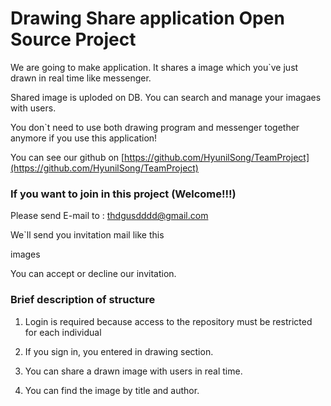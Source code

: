 # Drawing Share application Open Source Project

We are going to make application. It shares a image which you`ve just drawn in real time like messenger.

Shared image is uploded on DB. You can search and manage your imagaes with users.

You don`t need to use both drawing program and messenger together anymore if you use this application!

You can see our github on [https://github.com/HyunilSong/TeamProject](https://github.com/HyunilSong/TeamProject)

### If you want to join in this project (Welcome!!!)

Please send E-mail to : thdgusdddd@gmail.com

We`ll send you invitation mail like this

images

You can accept or decline our invitation.

### Brief description of structure

1. Login is required because access to the repository must be restricted for each individual

2. If you sign in, you entered in drawing section.

3. You can share a drawn image with users in real time.

4. You can find the image by title and author.
